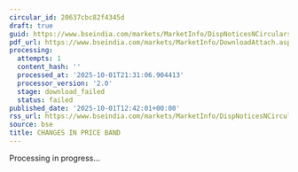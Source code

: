 ```yaml
---
circular_id: 20637cbc82f4345d
draft: true
guid: https://www.bseindia.com/markets/MarketInfo/DispNoticesNCirculars.aspx?Noticeid={0F776DDC-7F26-49BB-9E4D-88B26089F2A1}&noticeno=20251001-46&dt=10/01/2025&icount=46&totcount=83&flag=0
pdf_url: https://www.bseindia.com/markets/MarketInfo/DownloadAttach.aspx?id=20251001-46&attachedId=
processing:
  attempts: 1
  content_hash: ''
  processed_at: '2025-10-01T21:31:06.904413'
  processor_version: '2.0'
  stage: download_failed
  status: failed
published_date: '2025-10-01T12:42:01+00:00'
rss_url: https://www.bseindia.com/markets/MarketInfo/DispNoticesNCirculars.aspx?Noticeid={0F776DDC-7F26-49BB-9E4D-88B26089F2A1}&noticeno=20251001-46&dt=10/01/2025&icount=46&totcount=83&flag=0
source: bse
title: CHANGES IN PRICE BAND
---
```


Processing in progress...